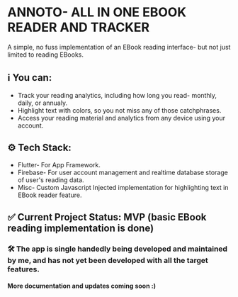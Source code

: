 # ANNOTO- ALL IN ONE EBOOK READER AND TRACKER
A simple, no fuss implementation of an EBook reading interface- but not just limited to reading EBooks.

## ℹ️ You can: 
 - Track your reading analytics, including how long you read- monthly, daily, or annualy.
 - Highlight text with colors, so you not miss any of those catchphrases.
 - Access your reading material and analytics from any device using your account.

## ⚙️ Tech Stack:
- Flutter- For App Framework.
- Firebase- For user account management and realtime database storage of user's reading data.
- Misc- Custom Javascript Injected implementation for highlighting text in EBook reader feature.

## ✅ Current Project Status: MVP (basic EBook reading implementation is done)

### 🛠️ The app is single handedly being developed and maintained by me, and has not yet been developed with all the target features.
#### More documentation and updates coming soon :)
